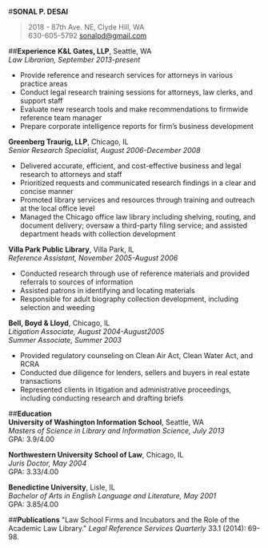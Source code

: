 #**SONAL P. DESAI**
> 2018 - 87th Ave. NE, Clyde Hill, WA  
> 630-605-5792 sonalpd@gmail.com 

##**Experience**
**K&L Gates, LLP**, Seattle, WA  
*Law Librarian, September 2013-present*  
* Provide reference and research services for attorneys in various practice areas  
* Conduct legal research training sessions for attorneys, law clerks, and support staff  
* Evaluate new research tools and make recommendations to firmwide reference team manager  
* Prepare corporate intelligence reports for firm’s business development  

**Greenberg Traurig, LLP**, Chicago, IL  
*Senior Research Specialist, August 2006-December 2008*  
* Delivered accurate, efficient, and cost-effective business and legal research to attorneys and staff  
* Prioritized requests and communicated research findings in a clear and concise manner  
* Promoted library services and resources through training and outreach at the local office level  
* Managed the Chicago office law library including shelving, routing, and document delivery; oversaw a third-party filing service; and assisted department heads with collection development  

**Villa Park Public Library**, Villa Park, IL  
*Reference Assistant, November 2005-August 2006*  
* Conducted research through use of reference materials and provided referrals to sources of information  
* Assisted patrons in identifying and locating materials  
*	Responsible for adult biography collection development, including selection and weeding  

**Bell, Boyd & Lloyd**, Chicago, IL  
*Litigation Associate, August 2004-August2005*  
*Summer Associate, Summer 2003*  
* Provided regulatory counseling on Clean Air Act, Clean Water Act, and RCRA  
* Conducted due diligence for lenders, sellers and buyers in real estate transactions  
* Represented clients in litigation and administrative proceedings, including conducting research and drafting briefs  

##**Education**  
**University of Washington Information School**, Seattle, WA  
*Masters of Science in Library and Information Science, July 2013*  
GPA: 3.9/4.00  

**Northwestern University School of Law**, Chicago, IL  
*Juris Doctor, May 2004*  
GPA: 3.33/4.00  

**Benedictine University**, Lisle, IL  
*Bachelor of Arts in English Language and Literature, May 2001*  
GPA: 3.85/4.00  

##**Publications**
 "Law School Firms and Incubators and the Role of the Academic Law Library." *Legal Reference Services Quarterly* 33.1 (2014): 69-98.






